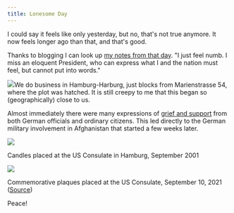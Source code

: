 ```yaml
---
title: Lonesome Day
---
```


I could say it feels like only yesterday, but no, that's not true anymore. It now feels longer ago than that, and that's good.

Thanks to blogging I can look up <a href="https://www.papascott.de/archives/2001/09/12/the-day-the-earth-stood-still/">my notes from that day</a>. "I just feel numb. I miss an eloquent President, who can express what I and the nation must feel, but cannot put into words."

<img src="https://res.cloudinary.com/papascott/image/upload/w_90/wordpress/wp-content/uploads/2001/09/s1poster.jpg"  class="margin-image">We do business in Hamburg-Harburg, just blocks from Marienstrasse 54, where the plot was hatched. It is still creepy to me that this began so (geographically) close to us.

Almost immediately there were many expressions of <a href="https://www.papascott.de/archives/2001/09/13/were-in-this-together/">grief and support</a> from both German officials and ordinary citizens. This led directly to the German military involvement in Afghanistan that started a few weeks later.

<img class="imgInline" src="https://res.cloudinary.com/papascott/image/upload/wordpress/wp-content/uploads/2001/09/hhcandles.jpg">

Candles placed at the US Consulate in Hamburg, September 2001

<img class="imgInline" src="https://res.cloudinary.com/papascott/image/upload/w_500/v1631358199/2021-09-10-sk-jahrestag-terroranschlaege-bild.jpg">

Commemorative plaques placed at the US Consulate, September 10, 2021 (<a href="https://www.hamburg.de/pressearchiv-fhh/15379568/2021-09-10-sk-jahrestag-terroranschlaege/">Source</a>)

Peace!
